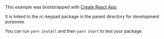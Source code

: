 This example was bootstrapped with [Create React App](https://github.com/facebook/create-react-app).

It is linked to the rc-keypad package in the parent directory for development purposes.

You can run `yarn install` and then `yarn start` to test your package.
